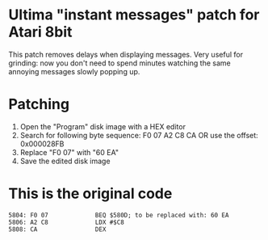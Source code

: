 # Ultima "instant messages" patch for Atari 8bit
This patch removes delays when displaying messages. Very useful for grinding: now you don't need to spend minutes watching the same annoying messages slowly popping up.

# Patching
1) Open the "Program" disk image with a HEX editor
2) Search for following byte sequence:
F0 07 A2 C8 CA
OR use the offset: 0x000028FB
3) Replace "F0 07" with "60 EA"
4) Save the edited disk image

# This is the original code
    5804: F0 07             BEQ $580D; to be replaced with: 60 EA
    5806: A2 C8             LDX #$C8
    5808: CA                DEX
